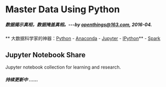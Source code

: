 # Master Data Using Python
##### 数据揭示真相，数据掩盖真相。---by [openthings@163.com](http://my.oschina.net/u/2306127/blog?catalog=3420733), 2016-04.  

** 大数据科学家的神器：[Python](http://www.python.org) - [Anaconda](http://www.anaconda.org) - [Jupyter](http://www.jupyter.org) - [IPython](http://www.ipython.org)** - [Spark](http://spark.apache.org)

## Jupyter Notebook Share

Jupyter notebook collection for learning and research.

##### 持续更新中 ......
